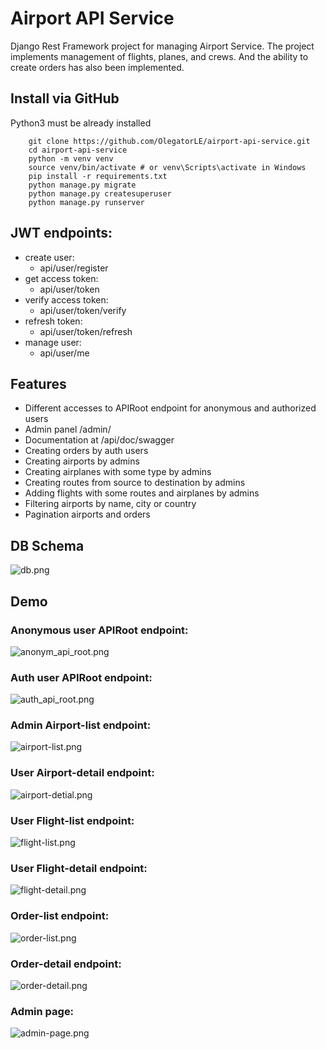 # Airport API Service

Django Rest Framework project for managing Airport Service.
The project implements management of flights, planes, and crews. And the ability to create orders has also been implemented.

## Install via GitHub

Python3 must be already installed
```shell
    git clone https://github.com/OlegatorLE/airport-api-service.git
    cd airport-api-service
    python -m venv venv
    source venv/bin/activate # or venv\Scripts\activate in Windows
    pip install -r requirements.txt
    python manage.py migrate
    python manage.py createsuperuser
    python manage.py runserver
```

## JWT endpoints:
- create user:
  - api/user/register
- get access token:
  - api/user/token
- verify access token:
  - api/user/token/verify
- refresh token:
  - api/user/token/refresh
- manage user:
  - api/user/me

## Features

- Different accesses to APIRoot endpoint for anonymous and authorized users
- Admin panel /admin/
- Documentation at /api/doc/swagger
- Creating orders by auth users
- Creating airports by admins
- Creating airplanes with some type by admins
- Creating routes from source to destination by admins
- Adding flights with some routes and airplanes by admins
- Filtering airports by name, city or country
- Pagination airports and orders

## DB Schema

![db.png](https://github.com/OlegatorLE/airport-api-service/blob/develop/demo_images/db.png)

## Demo
### Anonymous user APIRoot endpoint:

![anonym_api_root.png](https://github.com/OlegatorLE/airport-api-service/blob/develop/demo_images/anonym_api_root.png)

### Auth user APIRoot endpoint:

![auth_api_root.png](https://github.com/OlegatorLE/airport-api-service/blob/develop/demo_images/auth_api_root.png)

### Admin Airport-list endpoint:

![airport-list.png](https://github.com/OlegatorLE/airport-api-service/blob/develop/demo_images/airport-list.png)

### User Airport-detail endpoint:

![airport-detial.png](https://github.com/OlegatorLE/airport-api-service/blob/develop/demo_images/airport-detial.png)

### User Flight-list endpoint:

![flight-list.png](https://github.com/OlegatorLE/airport-api-service/blob/develop/demo_images/flight-list.png)

### User Flight-detail endpoint:

![flight-detail.png](https://github.com/OlegatorLE/airport-api-service/blob/develop/demo_images/flight-detail.png)

### Order-list endpoint:

![order-list.png](https://github.com/OlegatorLE/airport-api-service/blob/develop/demo_images/order-list.png)

### Order-detail endpoint:

![order-detail.png](https://github.com/OlegatorLE/airport-api-service/blob/develop/demo_images/order-detail.png)

### Admin page:

![admin-page.png](https://github.com/OlegatorLE/airport-api-service/blob/develop/demo_images/admin-page.png)
